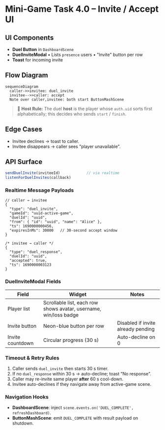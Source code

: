 # Mini-Game Task 4.0 – Invite / Accept UI

## UI Components
- **Duel Button** in `DashboardScene`
- **DuelInviteModal**
  • Lists `presence` users
  • "Invite" button per row
- **Toast** for incoming invite

## Flow Diagram
```mermaid
sequenceDiagram
  caller->>invitee: duel_invite
  invitee-->>caller: accept
  Note over caller,invitee: both start ButtonMashScene
```

> 📝 **Host Rule:** The duel **host** is the player whose `auth.uid` sorts
> first alphabetically; this decides who sends `start` / `finish`.

## Edge Cases
- Invitee declines → toast to caller.
- Invitee disappears → caller sees "player unavailable".

## API Surface
```js
sendDuelInvite(inviteeId)            // via realtime
listenForDuelInvites(callback)
```

### Realtime Message Payloads

```jsonc
// caller → invitee
{
  "type": "duel_invite",
  "gameId": "uuid-active-game",
  "duelId": "uuid",
  "from": { "id": "uuid", "name": "Alice" },
  "ts": 1690000000456,
  "expiresInMs": 30000   // 30-second accept window
}

/* invitee → caller */
{
  "type": "duel_response",
  "duelId": "uuid",
  "accepted": true,
  "ts": 1690000003123
}
```

### DuelInviteModal Fields

| Field | Widget | Notes |
| ----- | ------ | ----- |
| Player list | Scrollable list, each row shows avatar, username, win/loss badge |
| Invite button | Neon-blue button per row | Disabled if invite already pending |
| Invite countdown | Circular progress (30 s) | Auto-decline on 0 |

### Timeout & Retry Rules

1. Caller sends `duel_invite` then starts 30 s timer.
2. If no `duel_response` within 30 s → auto-decline; toast "No response".
3. Caller may re-invite same player **after** 60 s cool-down.
4. Invitee auto-declines if they navigate away from active-game scene.

### Navigation Hooks

- **DashboardScene**: inject `scene.events.on('DUEL_COMPLETE', refreshDashboard)`.
- **ButtonMashScene**: emit `DUEL_COMPLETE` with result payload on shutdown.